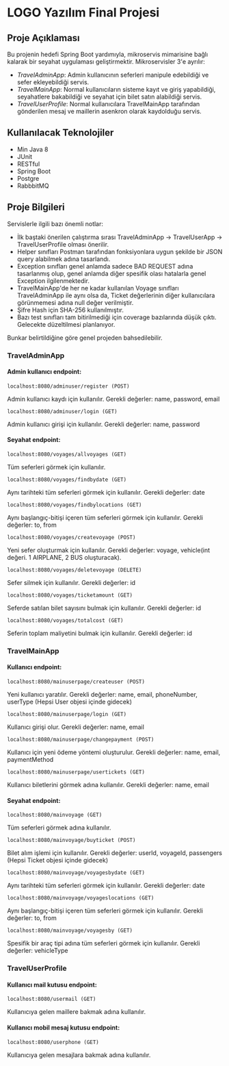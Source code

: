 # LOGO Yazılım Final Projesi

## Proje Açıklaması

Bu projenin hedefi Spring Boot yardımıyla, mikroservis mimarisine bağlı kalarak bir seyahat uygulaması geliştirmektir. Mikroservisler 3'e ayrılır:
- *TravelAdminApp*: Admin kullanıcının seferleri manipule edebildiği ve sefer ekleyebildiği servis.
- *TravelMainApp*: Normal kullanıcıların sisteme kayıt ve giriş yapabildiği, seyahatlere bakabildiği ve seyahat için bilet satın alabildiği servis.
- *TravelUserProfile*: Normal kullanıcılara TravelMainApp tarafından gönderilen mesaj ve maillerin asenkron olarak kaydolduğu servis.

## Kullanılacak Teknolojiler
- Min Java 8
- JUnit
- RESTful
- Spring Boot
- Postgre
- RabbbitMQ

## Proje Bilgileri

Servislerle ilgili bazı önemli notlar:
- İlk baştaki önerilen çalıştırma sırası TravelAdminApp -> TravelUserApp -> TravelUserProfile olması önerilir.
- Helper sınıfları Postman tarafından fonksiyonlara uygun şekilde bir JSON query alabilmek adına tasarlandı.
- Exception sınıfları genel anlamda sadece BAD REQUEST adına tasarlanmış olup, genel anlamda diğer spesifik olası hatalarla genel Exception ilgilenmektedir.
- TravelMainApp'de her ne kadar kullanılan Voyage sınıfları TravelAdminApp ile aynı olsa da, Ticket değerlerinin diğer kullanıcılara görünmemesi adına null değer verilmiştir.
- Şifre Hash için SHA-256 kullanılmıştır. 
- Bazı test sınıfları tam bitirilmediği için coverage bazılarında düşük çıktı. Gelecekte düzeltilmesi planlanıyor.

Bunkar belirtildiğine göre genel projeden bahsedilebilir.

### TravelAdminApp
#### Admin kullanıcı endpoint:

```
localhost:8080/adminuser/register (POST)
```
Admin kullanıcı kaydı için kullanılır. Gerekli değerler: name, password, email

```
localhost:8080/adminuser/login (GET)
```
Admin kullanıcı girişi için kullanılır. Gerekli değerler: name, password

#### Seyahat endpoint:

```
localhost:8080/voyages/allvoyages (GET)
```
Tüm seferleri görmek için kullanılır.


```
localhost:8080/voyages/findbydate (GET)
```
Aynı tarihteki tüm seferleri görmek için kullanılır. Gerekli değerler: date

```
localhost:8080/voyages/findbylocations (GET)
```
Aynı başlangıç-bitişi içeren tüm seferleri görmek için kullanılır. Gerekli değerler: to, from


```
localhost:8080/voyages/createvoyage (POST)
```
Yeni sefer oluşturmak için kullanılır. Gerekli değerler: voyage, vehicle(int değeri. 1 AIRPLANE, 2 BUS oluşturacak).


```
localhost:8080/voyages/deletevoyage (DELETE)
```
Sefer silmek için kullanılır. Gerekli değerler: id


```
localhost:8080/voyages/ticketamount (GET)
```
Seferde satılan bilet sayısını bulmak için kullanılır. Gerekli değerler: id


```
localhost:8080/voyages/totalcost (GET)
```
Seferin toplam maliyetini bulmak için kullanılır. Gerekli değerler: id


### TravelMainApp

#### Kullanıcı endpoint:

```
localhost:8080/mainuserpage/createuser (POST)
```
Yeni kullanıcı yaratılır. Gerekli değerler: name, email, phoneNumber, userType (Hepsi User objesi içinde gidecek)

```
localhost:8080/mainuserpage/login (GET)
```
Kullanıcı girişi olur. Gerekli değerler: name, email

```
localhost:8080/mainuserpage/changepayment (POST)
```
Kullanıcı için yeni ödeme yöntemi oluşturulur. Gerekli değerler: name, email, paymentMethod

```
localhost:8080/mainuserpage/usertickets (GET)
```
Kullanıcı biletlerini görmek adına kullanılır. Gerekli değerler: name, email



#### Seyahat endpoint:
```
localhost:8080/mainvoyage (GET)
```
Tüm seferleri görmek adına kullanılır.

```
localhost:8080/mainvoyage/buyticket (POST)
```
Bilet alım işlemi için kullanılır. Gerekli değerler: userId, voyageId, passengers (Hepsi Ticket objesi içinde gidecek)

```
localhost:8080/mainvoyage/voyagesbydate (GET)
```
Aynı tarihteki tüm seferleri görmek için kullanılır. Gerekli değerler: date

```
localhost:8080/mainvoyage/voyageslocations (GET)
```
Aynı başlangıç-bitişi içeren tüm seferleri görmek için kullanılır. Gerekli değerler: to, from

```
localhost:8080/mainvoyage/voyagesby (GET)
```
Spesifik bir araç tipi adına tüm seferleri görmek için kullanılır. Gerekli değerler: vehicleType


### TravelUserProfile

#### Kullanıcı mail kutusu endpoint:


```
localhost:8080/usermail (GET)
```
Kullanıcıya gelen maillere bakmak adına kullanılır. 

#### Kullanıcı mobil mesaj kutusu endpoint:


```
localhost:8080/userphone (GET)
```
Kullanıcıya gelen mesajlara bakmak adına kullanılır. 




